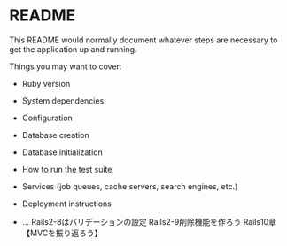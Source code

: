 # README

This README would normally document whatever steps are necessary to get the
application up and running.

Things you may want to cover:

* Ruby version

* System dependencies

* Configuration

* Database creation

* Database initialization

* How to run the test suite

* Services (job queues, cache servers, search engines, etc.)

* Deployment instructions

* ...
Rails2-8はバリデーションの設定
Rails2-9削除機能を作ろう
Rails10章　【MVCを振り返ろう】
